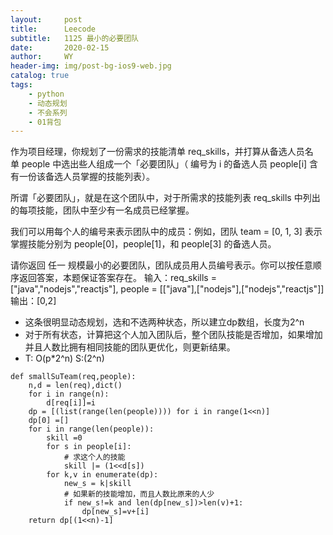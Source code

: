 ```yaml
---
layout:     post
title:      Leecode
subtitle:   1125 最小的必要团队
date:       2020-02-15
author:     WY
header-img: img/post-bg-ios9-web.jpg
catalog: true
tags:
    - python
    - 动态规划
    - 不会系列
    - 01背包
---
```

作为项目经理，你规划了一份需求的技能清单 req_skills，并打算从备选人员名单 people 中选出些人组成一个「必要团队」（ 编号为 i 的备选人员 people[i] 含有一份该备选人员掌握的技能列表）。

所谓「必要团队」，就是在这个团队中，对于所需求的技能列表 req_skills 中列出的每项技能，团队中至少有一名成员已经掌握。

我们可以用每个人的编号来表示团队中的成员：例如，团队 team = [0, 1, 3] 表示掌握技能分别为 people[0]，people[1]，和 people[3] 的备选人员。

请你返回 任一 规模最小的必要团队，团队成员用人员编号表示。你可以按任意顺序返回答案，本题保证答案存在。
输入：req_skills = ["java","nodejs","reactjs"], people = [["java"],["nodejs"],["nodejs","reactjs"]]
输出：[0,2]

- 这条很明显动态规划，选和不选两种状态，所以建立dp数组，长度为2^n
- 对于所有状态，计算把这个人加入团队后，整个团队技能是否增加，如果增加并且人数比拥有相同技能的团队更优化，则更新结果。
- T: O(p*2^n) S:(2^n)
```
def smallSuTeam(req,people):
    n,d = len(req),dict()
    for i in range(n):
        d[req[i]]=i
    dp = [(list(range(len(people)))) for i in range(1<<n)]
    dp[0] =[]
    for i in range(len(people)):
        skill =0
        for s in people[i]:
            # 求这个人的技能
            skill |= (1<<d[s])
        for k,v in enumerate(dp):
            new_s = k|skill
            # 如果新的技能增加，而且人数比原来的人少
            if new_s!=k and len(dp[new_s])>len(v)+1:
                dp[new_s]=v+[i]
    return dp[(1<<n)-1]
```